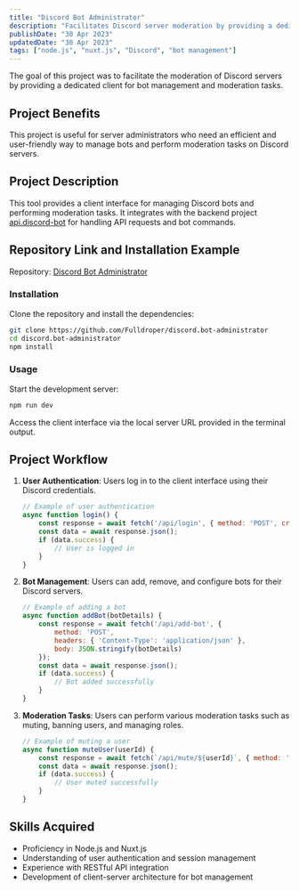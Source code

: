 ```yaml
---
title: "Discord Bot Administrator"
description: "Facilitates Discord server moderation by providing a dedicated client for bot management."
publishDate: "30 Apr 2023"
updatedDate: "30 Apr 2023"
tags: ["node.js", "nuxt.js", "Discord", "bot management"]
---
```

The goal of this project was to facilitate the moderation of Discord servers by providing a dedicated client for bot management and moderation tasks.

## Project Benefits
This project is useful for server administrators who need an efficient and user-friendly way to manage bots and perform moderation tasks on Discord servers.

## Project Description
This tool provides a client interface for managing Discord bots and performing moderation tasks. It integrates with the backend project [api.discord-bot](https://github.com/Fulldroper/api.discord-bot) for handling API requests and bot commands.

## Repository Link and Installation Example
Repository: [Discord Bot Administrator](https://github.com/Fulldroper/discord.bot-administrator)

### Installation
Clone the repository and install the dependencies:

```bash
git clone https://github.com/Fulldroper/discord.bot-administrator
cd discord.bot-administrator
npm install
```

### Usage
Start the development server:

```bash
npm run dev
```

Access the client interface via the local server URL provided in the terminal output.

## Project Workflow
1. **User Authentication**: Users log in to the client interface using their Discord credentials.
    ```javascript
    // Example of user authentication
    async function login() {
        const response = await fetch('/api/login', { method: 'POST', credentials: 'include' });
        const data = await response.json();
        if (data.success) {
            // User is logged in
        }
    }
    ```

2. **Bot Management**: Users can add, remove, and configure bots for their Discord servers.
    ```javascript
    // Example of adding a bot
    async function addBot(botDetails) {
        const response = await fetch('/api/add-bot', {
            method: 'POST',
            headers: { 'Content-Type': 'application/json' },
            body: JSON.stringify(botDetails)
        });
        const data = await response.json();
        if (data.success) {
            // Bot added successfully
        }
    }
    ```

3. **Moderation Tasks**: Users can perform various moderation tasks such as muting, banning users, and managing roles.
    ```javascript
    // Example of muting a user
    async function muteUser(userId) {
        const response = await fetch(`/api/mute/${userId}`, { method: 'POST' });
        const data = await response.json();
        if (data.success) {
            // User muted successfully
        }
    }
    ```

## Skills Acquired
- Proficiency in Node.js and Nuxt.js
- Understanding of user authentication and session management
- Experience with RESTful API integration
- Development of client-server architecture for bot management
